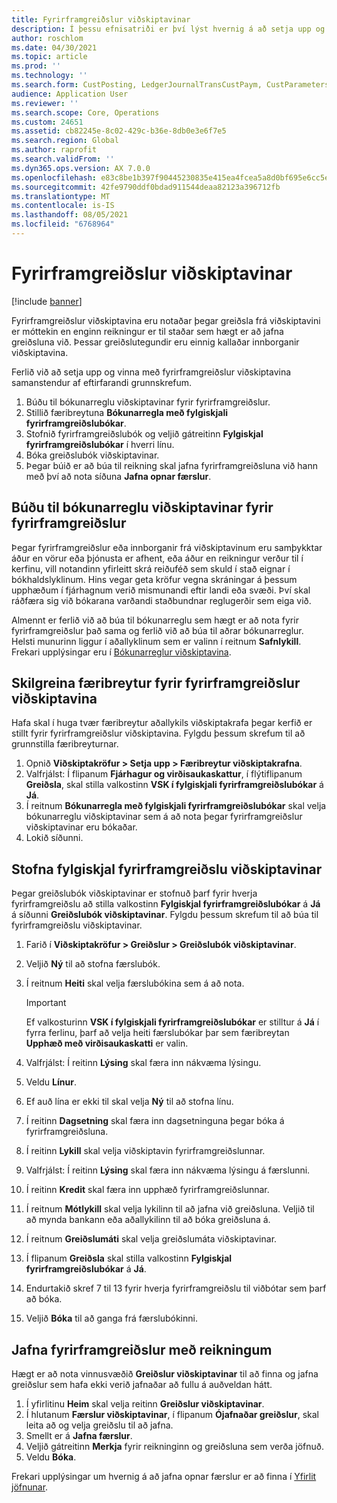 ```yaml
---
title: Fyrirframgreiðslur viðskiptavinar
description: Í þessu efnisatriði er því lýst hvernig á að setja upp og vinna úr fyrirframgreiðslum viðskiptavina (einnig þekkt sem innborganir viðskiptavina).
author: roschlom
ms.date: 04/30/2021
ms.topic: article
ms.prod: ''
ms.technology: ''
ms.search.form: CustPosting, LedgerJournalTransCustPaym, CustParameters
audience: Application User
ms.reviewer: ''
ms.search.scope: Core, Operations
ms.custom: 24651
ms.assetid: cb82245e-8c02-429c-b36e-8db0e3e6f7e5
ms.search.region: Global
ms.author: raprofit
ms.search.validFrom: ''
ms.dyn365.ops.version: AX 7.0.0
ms.openlocfilehash: e83c8be1b397f90445230835e415ea4fcea5a8d0bf695e6cc5eadc55275ded7f
ms.sourcegitcommit: 42fe9790ddf0bdad911544deaa82123a396712fb
ms.translationtype: MT
ms.contentlocale: is-IS
ms.lasthandoff: 08/05/2021
ms.locfileid: "6768964"
---
```

# <a name="customer-prepayments"></a>Fyrirframgreiðslur viðskiptavinar

[!include [banner](../includes/banner.md)]

Fyrirframgreiðslur viðskiptavina eru notaðar þegar greiðsla frá viðskiptavini er móttekin en enginn reikningur er til staðar sem hægt er að jafna greiðsluna við. Þessar greiðslutegundir eru einnig kallaðar innborganir viðskiptavina.

Ferlið við að setja upp og vinna með fyrirframgreiðslur viðskiptavina samanstendur af eftirfarandi grunnskrefum.

1. Búðu til bókunarreglu viðskiptavinar fyrir fyrirframgreiðslur.
2. Stillið færibreytuna **Bókunarregla með fylgiskjali fyrirframgreiðslubókar**.
3. Stofnið fyrirframgreiðslubók og veljið gátreitinn **Fylgiskjal fyrirframgreiðslubókar** í hverri línu.
4. Bóka greiðslubók viðskiptavinar.
5. Þegar búið er að búa til reikning skal jafna fyrirframgreiðsluna við hann með því að nota síðuna **Jafna opnar færslur**.

## <a name="create-a-customer-posting-profile-for-prepayments"></a>Búðu til bókunarreglu viðskiptavinar fyrir fyrirframgreiðslur

Þegar fyrirframgreiðslur eða innborganir frá viðskiptavinum eru samþykktar áður en vörur eða þjónusta er afhent, eða áður en reikningur verður til í kerfinu, vill notandinn yfirleitt skrá reiðuféð sem skuld í stað eignar í bókhaldslyklinum. Hins vegar geta kröfur vegna skráningar á þessum upphæðum í fjárhagnum verið mismunandi eftir landi eða svæði. Því skal ráðfæra sig við bókarana varðandi staðbundnar reglugerðir sem eiga við.

Almennt er ferlið við að búa til bókunarreglu sem hægt er að nota fyrir fyrirframgreiðslur það sama og ferlið við að búa til aðrar bókunarreglur. Helsti munurinn liggur í aðallyklinum sem er valinn í reitnum **Safnlykill**. Frekari upplýsingar eru í [Bókunarreglur viðskiptavina](customer-posting-profiles.md).

## <a name="define-parameters-for-customer-prepayments"></a>Skilgreina færibreytur fyrir fyrirframgreiðslur viðskiptavina

Hafa skal í huga tvær færibreytur aðallykils viðskiptakrafa þegar kerfið er stillt fyrir fyrirframgreiðslur viðskiptavina. Fylgdu þessum skrefum til að grunnstilla færibreyturnar.

1. Opnið **Viðskiptakröfur \> Setja upp \> Færibreytur viðskiptakrafna**.
2. Valfrjálst: Í flipanum **Fjárhagur og virðisaukaskattur**, í flýtiflipanum **Greiðsla**, skal stilla valkostinn **VSK í fylgiskjali fyrirframgreiðslubókar** á **Já**.
3. Í reitnum **Bókunarregla með fylgiskjali fyrirframgreiðslubókar** skal velja bókunarreglu viðskiptavinar sem á að nota þegar fyrirframgreiðslur viðskiptavinar eru bókaðar.
4. Lokið síðunni.

## <a name="create-customer-prepayment-vouchers"></a>Stofna fylgiskjal fyrirframgreiðslu viðskiptavinar

Þegar greiðslubók viðskiptavinar er stofnuð þarf fyrir hverja fyrirframgreiðslu að stilla valkostinn **Fylgiskjal fyrirframgreiðslubókar** á **Já** á síðunni **Greiðslubók viðskiptavinar**. Fylgdu þessum skrefum til að búa til fyrirframgreiðslu viðskiptavinar.

1. Farið í **Viðskiptakröfur \> Greiðslur \> Greiðslubók viðskiptavinar**.
2. Veljið **Ný** til að stofna færslubók.
3. Í reitnum **Heiti** skal velja færslubókina sem á að nota.

    > [!IMPORTANT]
    > Ef valkosturinn **VSK í fylgiskjali fyrirframgreiðslubókar** er stilltur á **Já** í fyrra ferlinu, þarf að velja heiti færslubókar þar sem færibreytan **Upphæð með virðisaukaskatti** er valin. 

4. Valfrjálst: Í reitinn **Lýsing** skal færa inn nákvæma lýsingu.
5. Veldu **Línur**.
6. Ef auð lína er ekki til skal velja **Ný** til að stofna línu.
7. Í reitinn **Dagsetning** skal færa inn dagsetninguna þegar bóka á fyrirframgreiðsluna.
8. Í reitinn **Lykill** skal velja viðskiptavin fyrirframgreiðslunnar.
9. Valfrjálst: Í reitinn **Lýsing** skal færa inn nákvæma lýsingu á færslunni.
10. Í reitinn **Kredit** skal færa inn upphæð fyrirframgreiðslunnar.
11. Í reitnum **Mótlykill** skal velja lykilinn til að jafna við greiðsluna. Veljið til að mynda bankann eða aðallykilinn til að bóka greiðsluna á.
12. Í reitnum **Greiðslumáti** skal velja greiðslumáta viðskiptavinar.
13. Í flipanum **Greiðsla** skal stilla valkostinn **Fylgiskjal fyrirframgreiðslubókar** á **Já**.
14. Endurtakið skref 7 til 13 fyrir hverja fyrirframgreiðslu til viðbótar sem þarf að bóka.
15. Veljið **Bóka** til að ganga frá færslubókinni.

## <a name="settle-prepayments-with-invoices"></a>Jafna fyrirframgreiðslur með reikningum

Hægt er að nota vinnusvæðið **Greiðslur viðskiptavinar** til að finna og jafna greiðslur sem hafa ekki verið jafnaðar að fullu á auðveldan hátt.

1. Í yfirlitinu **Heim** skal velja reitinn **Greiðslur viðskiptavinar**.
2. Í hlutanum **Færslur viðskiptavinar**, í flipanum **Ójafnaðar greiðslur**, skal leita að og velja greiðslu til að jafna.
3. Smellt er á **Jafna færslur**.
4. Veljið gátreitinn **Merkja** fyrir reikninginn og greiðsluna sem verða jöfnuð.
5. Veldu **Bóka**.

Frekari upplýsingar um hvernig á að jafna opnar færslur er að finna í [Yfirlit jöfnunar](/cash-bank-management/settlement-overview.md).
